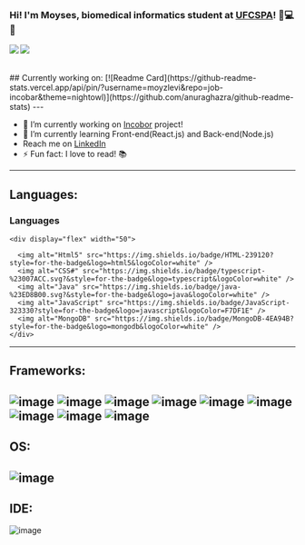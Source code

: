 ### Hi! I'm Moyses, biomedical informatics student at [UFCSPA](https://www.ufcspa.edu.br/)! 🧬💻🚀
<a href="https://github.com/anuraghazra/github-readme-stats">
  <img align="left" src="https://github-readme-stats.vercel.app/api?username=moyzlevi&count_private=true&show_icons=true&theme=nightowl" />
</a>
<a href="https://github.com/anuraghazra/github-readme-stats">
  <img align="center" src="https://github-readme-stats.vercel.app/api/top-langs/?username=moyzlevi&layout=compact&theme=nightowl" />
</a>
<br>
<br>
<br>
## Currently working on:
[![Readme Card](https://github-readme-stats.vercel.app/api/pin/?username=moyzlevi&repo=job-incobar&theme=nightowl)](https://github.com/anuraghazra/github-readme-stats)
---

- 🔭 I’m currently working on [Incobor](https://github.com/moyzlevi/job-incobar) project!
- 🌱 I’m currently learning Front-end(React.js) and Back-end(Node.js)
- Reach me on [LinkedIn](https://www.linkedin.com/in/moyses-pietsch-73b88b1a5/)
- ⚡ Fun fact: I love to read! 📚
---
## Languages:
<h3>Languages</h3>
    
    <div display="flex" width="50">
     
      <img alt="Html5" src="https://img.shields.io/badge/HTML-239120?style=for-the-badge&logo=html5&logoColor=white" />
      <img alt="CSS#" src="https://img.shields.io/badge/typescript-%23007ACC.svg?&style=for-the-badge&logo=typescript&logoColor=white" />
      <img alt="Java" src="https://img.shields.io/badge/java-%23ED8B00.svg?&style=for-the-badge&logo=java&logoColor=white" />
      <img alt="JavaScript" src="https://img.shields.io/badge/JavaScript-323330?style=for-the-badge&logo=javascript&logoColor=F7DF1E" />
      <img alt="MongoDB" src="https://img.shields.io/badge/MongoDB-4EA94B?style=for-the-badge&logo=mongodb&logoColor=white" />
    </div>
---
## Frameworks:
![image]({https://img.shields.io/badge/Node.js-43853D?style=for-the-badge&logo=node.js&logoColor=white})
![image]({https://img.shields.io/badge/npm-CB3837?style=for-the-badge&logo=npm&logoColor=white})
![image]({https://img.shields.io/badge/Express.js-404D59?style=for-the-badge&logo=express&logoColor=white})
![image]({https://img.shields.io/badge/Sass-CC6699?style=for-the-badge&logo=sass&logoColor=white})
![image]({https://img.shields.io/badge/React-20232A?style=for-the-badge&logo=react&logoColor=61DAFB})
![image]({https://img.shields.io/badge/Bootstrap-563D7C?style=for-the-badge&logo=bootstrap&logoColor=white})
![image]({https://img.shields.io/badge/Redux-593D88?style=for-the-badge&logo=redux&logoColor=white})
![image]({https://img.shields.io/badge/Spring-6DB33F?style=for-the-badge&logo=spring&logoColor=white})
![image]({https://img.shields.io/badge/Git-F05032?style=for-the-badge&logo=git&logoColor=white})
---
## OS:
![image]({https://img.shields.io/badge/Ubuntu-E95420?style=for-the-badge&logo=ubuntu&logoColor=white})
---
## IDE:
![image]({https://img.shields.io/badge/Visual_Studio_Code-0078D4?style=for-the-badge&logo=visual%20studio%20code&logoColor=white})
